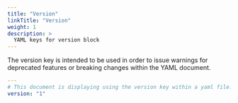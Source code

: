 ```yaml
---
title: "Version"
linkTitle: "Version"
weight: 1
description: >
  YAML keys for version block
---
```


The version key is intended to be used in order to issue warnings for deprecated features or breaking changes within the YAML document.

```yaml
---
# This document is displaying using the version key within a yaml file.
version: "1"
```

